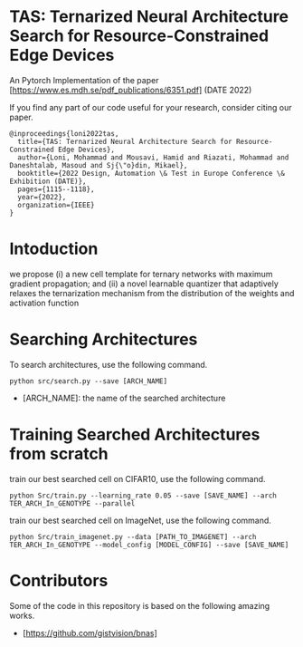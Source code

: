 # TAS: Ternarized Neural Architecture Search for Resource-Constrained Edge Devices
An Pytorch Implementation of the paper [https://www.es.mdh.se/pdf_publications/6351.pdf] (DATE 2022)

If you find any part of our code useful for your research, consider citing our paper.

```
@inproceedings{loni2022tas,
  title={TAS: Ternarized Neural Architecture Search for Resource-Constrained Edge Devices},
  author={Loni, Mohammad and Mousavi, Hamid and Riazati, Mohammad and Daneshtalab, Masoud and Sj{\"o}din, Mikael},
  booktitle={2022 Design, Automation \& Test in Europe Conference \& Exhibition (DATE)},
  pages={1115--1118},
  year={2022},
  organization={IEEE}
} 
```
# Intoduction 
we propose (i) a new cell template for ternary networks with maximum gradient
propagation; and (ii) a novel learnable quantizer that adaptively
relaxes the ternarization mechanism from the distribution of the
weights and activation function

# Searching Architectures
To search architectures, use the following command.
```
python src/search.py --save [ARCH_NAME]
```
*  [ARCH_NAME]: the name of the searched architecture

# Training Searched Architectures from scratch
 train our best searched cell on CIFAR10, use the following command.
```
python Src/train.py --learning_rate 0.05 --save [SAVE_NAME] --arch TER_ARCH_In_GENOTYPE --parallel 
```
train our best searched cell on ImageNet, use the following command.
```
python Src/train_imagenet.py --data [PATH_TO_IMAGENET] --arch TER_ARCH_In_GENOTYPE --model_config [MODEL_CONFIG] --save [SAVE_NAME]
```
# Contributors

Some of the code in this repository is based on the following amazing works.
* [https://github.com/gistvision/bnas]
